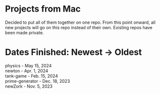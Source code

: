 # Projects from Mac
Decided to put all of them together on one repo. From this point onward, all new projects will go on this repo instead of their own. Existing repos have been made private.

# Dates Finished: Newest -> Oldest
physics - May 15, 2024   
newton - Apr. 1, 2024  
tank-game - Feb. 15, 2024  
prime-generator - Dec. 18, 2023  
newZork - Nov. 5, 2023  
